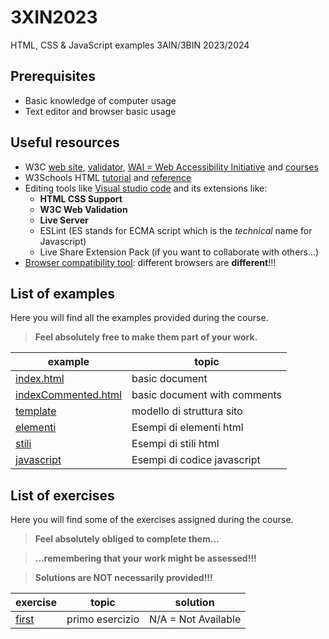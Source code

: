 # 3XIN2023
HTML, CSS &amp; JavaScript examples 3AIN/3BIN 2023/2024
## Prerequisites
* Basic knowledge of computer usage
* Text editor and browser basic usage
## Useful resources
* W3C [web site](https://www.w3.org/), [validator](https://validator.w3.org/), [WAI = Web Accessibility Initiative](https://www.w3.org/WAI/) and [courses](https://www.edx.org/school/w3cx)
* W3Schools HTML [tutorial](https://www.w3schools.com/html/default.asp) and [reference](https://www.w3schools.com/tags/default.asp)
* Editing tools like [Visual studio code](https://code.visualstudio.com/) and its extensions like:
  + **HTML CSS Support**
  + **W3C Web Validation**
  + **Live Server**
  + ESLint (ES stands for ECMA script which is the *technical* name for Javascript)
  + Live Share Extension Pack (if you want to collaborate with others...)
* [Browser compatibility tool](https://caniuse.com/): different browsers are **different**!!!
## List of examples
Here you will find all the examples provided during the course.
>**Feel absolutely free to make them part of your work.**

| example                                             | topic                        |
| --------------------------------------------------- | ---------------------------- |
| [index.html](examples/index.html)                   | basic document               |
| [indexCommented.html](examples/indexCommented.html) | basic document with comments |
| [template](examples/template)                       | modello di struttura sito    |
| [elementi](examples/elements/index.html)            | Esempi di elementi html      |
| [stili](examples/styles/index.html)                 | Esempi di stili html         |
| [javascript](examples/javascript/index.html)        | Esempi di codice javascript  |
## List of exercises
Here you will find some of the exercises assigned during the course.
>**Feel absolutely obliged to complete them...**

>**...remembering that your work might be assessed!!!**

>**Solutions are NOT necessarily provided!!!**


| exercise                        | topic           | solution            |
| ------------------------------- | --------------- | ------------------- |
| [first](exercises/shortcuts.md) | primo esercizio | N/A = Not Available |
